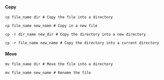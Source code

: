 #### Copy
```shell
cp file_name dir # Copy the file into a directory
```
```shell
cp file_name new_name # Copy in a new file
```
```shell
cp -r dir_name new_dir # Copy the directory into a new directory
```
```shell
cp -r file_name new_name # Copy the directory into a current directory
```

#### Move
```shell
mv file_name dir # Move the file into a directory
```
```shell
mv file_name new_name # Rename the file
```

